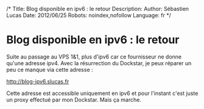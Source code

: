 /*
Title: Blog disponible en ipv6 : le retour
Description: 
Author: Sébastien Lucas
Date: 2012/06/25
Robots: noindex,nofollow
Language: fr
*/
# Blog disponible en ipv6 : le retour

Suite au passage au VPS 1&1, plus d'ipv6 car ce fournisseur ne donne qu'une adresse ipv4. Avec la résurrection du Dockstar, je peux réparer un peu ce manque via cette adresse :

http://blog-ipv6.slucas.fr

Cette adresse est accessible uniquement en ipv6 et pour l'instant c'est juste un proxy effectué par mon Dockstar. Mais ça marche.




